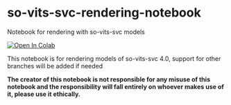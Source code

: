 # so-vits-svc-rendering-notebook
Notebook for rendering with so-vits-svc models

[![Open In Colab](https://colab.research.google.com/assets/colab-badge.svg)](https://colab.research.google.com/github/Airi-Lin/so-vits-svc-render-notebook/blob/main/so_vits_svc_render_notebook.ipynb)

This notebook is for rendering models of so-vits-svc 4.0, support for other branches will be added if needed

**The creator of this notebook is not responsible for any misuse of this notebook and the responsibility will fall entirely on whoever makes use of it, please use it ethically.**
